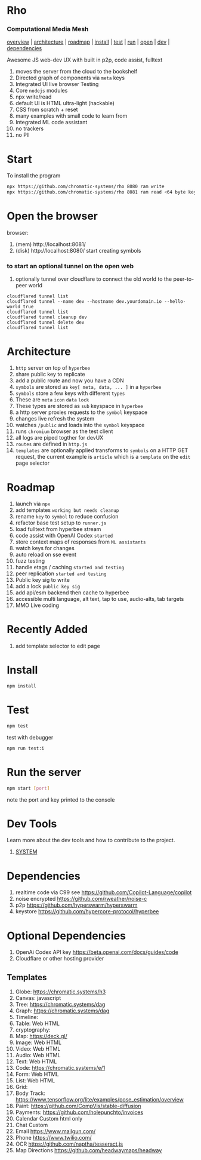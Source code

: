 # Rho 
### Computational Media Mesh
[overview](#overview) | [architecture](#architecture) | [roadmap](#roadmap) | [install](#install) | [test](#test) | [run](#run-the-server) | [open](#open-the-browser) | [dev](#dev-tools) | [dependencies](#dependencies)

Awesome JS web-dev UX with built in p2p, code assist, fulltext
1. moves the server from the cloud to the bookshelf
1. Directed graph of components via `meta` keys
1. Integrated UI live browser Testing
1. Core `nodejs` modules
1. npx <repo> <port> write/read <publick key>
1. default UI is HTML ultra-light (hackable)
1. CSS from scratch + reset
1. many examples with small code to learn from
1. Integrated ML code assistant
1. no trackers
1. no PII

# Start
To install the program
```sh
npx https://github.com/chromatic-systems/rho 8080 ram write
npx https://github.com/chromatic-systems/rho 8081 ram read <64 byte keys>
```

# Open the browser
browser: 
1. (mem) http://localhost:8081/
1. (disk) http://localhost:8080/
start creating symbols

### to start an optional tunnel on the open web
1. optionally tunnel over cloudflare to connect the old world to the peer-to-peer world
```
cloudflared tunnel list
cloudflared tunnel --name dev --hostname dev.yourdomain.io --hello-world true
cloudflared tunnel list
cloudflared tunnel cleanup dev
cloudflared tunnel delete dev
cloudflared tunnel list
```

# Architecture
1. `http` server on top of `hyperbee`
1. share public key to replicate
1. add a public route and now you have a CDN
1. `symbols` are stored as `key[ meta, data, ... ]` in a `hyperbee`
1. `symbols` store a few keys with different `types`
1. These are `meta` `icon` `data` `lock`
1. These types are stored as `sub` keyspace in `hyperbee`
1. a http server proxies requests to the `symbol` keyspace
1. changes live refresh the system
1. watches `/public` and loads into the `symbol` keyspace
1. runs `chromium` browser as the test client
1. all logs are piped togther for devUX
1. `routes` are defined in `http.js`
1. `templates` are optionally applied transforms to `symbols` on a HTTP GET request, the current example is `article` which is a `template` on the `edit` page selector

# Roadmap
1. launch via `npx`
1. add templates `working but needs cleanup`
1. rename `key` to `symbol` to reduce confusion
1. refactor base test setup to `runner.js`
1. load fulltext from hyperbee stream
1. code assist with OpenAI Codex `started`
1. store context maps of responses from `ML assistants`
1. watch keys for changes
1. auto reload on sse event
1. fuzz testing
1. handle etags / caching `started and testing`
1. peer replication `started and testing`
1. Public key sig to write
1. add a lock `public key sig`
1. add api/esm backend then cache to hyperbee
1. accessible multi language, alt text, tap to use, audio-alts, tab targets
1. MMO Live coding

# Recently Added
1. add template selector to edit page

# Install
```sh
npm install
```
# Test
```sh
npm test
```
test with debugger
```sh
npm run test:i
```

# Run the server
```sh
npm start [port]
```
note the port and key printed to the console

# Dev Tools
Learn more about the dev tools and how to contribute to the project.
1. [SYSTEM](SYSTEM.md)

# Dependencies
1. realtime code via C99 see https://github.com/Copilot-Language/copilot
1. noise encrypted https://github.com/rweather/noise-c
1. p2p https://github.com/hyperswarm/hyperswarm
1. keystore https://github.com/hypercore-protocol/hyperbee

# Optional Dependencies
1. OpenAi Codex API key https://beta.openai.com/docs/guides/code
2. Cloudflare or other hosting provider

## Templates
1. Globe: https://chromatic.systems/h3
1. Canvas: javascript
1. Tree: https://chromatic.systems/dag
1. Graph: https://chromatic.systems/dag
1. Timeline:
1. Table: Web HTML
1. cryptography: 
1. Map: https://deck.gl/
1. Image: Web HTML
1. Video: Web HTML
1. Audio: Web HTML
1. Text: Web HTML
1. Code: https://chromatic.systems/e/1
1. Form: Web HTML
1. List: Web HTML
1. Grid:
1. Body Track: https://www.tensorflow.org/lite/examples/pose_estimation/overview
1. Paint: https://github.com/CompVis/stable-diffusion
1. Payments: https://github.com/holepunchto/invoices
1. Calendar Custom html only
1. Chat Custom 
1. Email https://www.mailgun.com/
1. Phone https://www.twilio.com/
1. OCR https://github.com/naptha/tesseract.js
1. Map Directions https://github.com/headwaymaps/headway